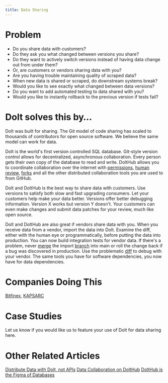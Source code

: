 ```yaml
---
title: Data Sharing
---
```


# Problem

* Do you share data with customers? 
* Do they ask you what changed between versions you share? 
* Do they want to actively switch versions instead of having data change out from under them? 
* Or, are customers or vendors sharing data with you? 
* Are you having trouble maintaining quality of scraped data?
* When new data is shared or scraped, do downstream systems break?
* Would you like to see exactly what changed between data versions?
* Do you want to add automated testing to data shared with you?
* Would you like to instantly rollback to the previous version if tests fail?

# Dolt solves this by…

Dolt was built for sharing. The Git model of code sharing has scaled to thousands of contributors for open source software. We believe the same model can work for data. 

Dolt is the world's first version controlled SQL database. Git-style version control allows for decentralized, asynchronous collaboration. Every person gets their own copy of the database to read and write. DoltHub allows you to coordinate collaboration over the internet with [permissions](../../concepts/dolthub/permissions.md), [human review](../../concepts/dolthub/prs.md), [forks](../../concepts/dolthub/forks.md) and all the other distributed collaboration tools you are used to from GitHub.

Dolt and DoltHub is the best way to share data with customers. Use versions to satisfy both slow and fast upgrading consumers. Let your customers help make your data better. Versions offer better debugging information. Version X works but version Y doesn't. Your customers can even make changes and submit data patches for your review, much like open source.

Dolt and DoltHub are also great if vendors share data with you. When you receive data from a vendor, import the data into Dolt. Examine the diff, either with the human eye or programmatically, before putting the data into production. You can now build integration tests for vendor data. If there's a problem, never [merge](../../concepts/dolt/git/merge.md) the import [branch](../../concepts/dolt/git/branch.md) into main or roll the change back if a bug was discovered in production. Use the problematic [diff](../../concepts/dolt/git/diff.md) to debug with your vendor. The same tools you have for software dependencies, you now have for data dependencies.

# Companies Doing This

[Bitfinex](https://www.bitfinex.com/), [KAPSARC](https://www.kapsarc.org/)

# Case Studies

Let us know if you would like us to feature your use of Dolt for data sharing here.

# Other Related Articles

[Distribute Data with Dolt, not APIs](https://www.dolthub.com/blog/2020-05-18-distribute-dolt-not-api/)
[Data Collaboration on DoltHub](https://www.dolthub.com/blog/2020-10-05-data-collaboration-on-dolthub/)
[DoltHub is the Figma of Databases](https://www.dolthub.com/blog/2021-11-08-figma-of-databases/)